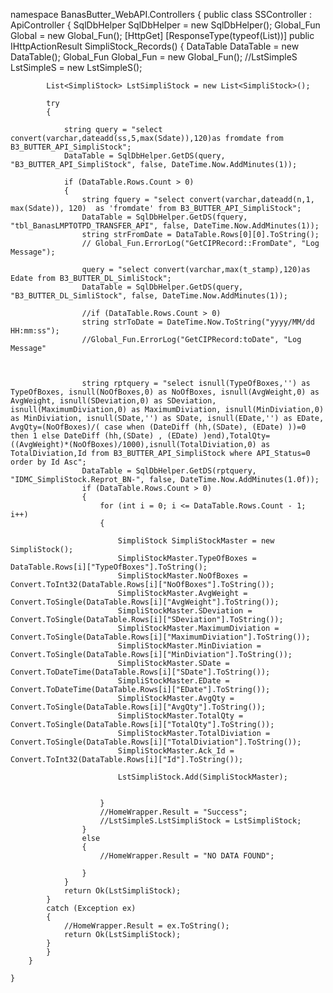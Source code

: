 

namespace BanasButter_WebAPI.Controllers
{
    public class SSController : ApiController
    {
        SqlDbHelper SqlDbHelper = new SqlDbHelper();
        Global_Fun Global = new Global_Fun();
        [HttpGet]
        [ResponseType(typeof(List<SimpliStock>))]
        public IHttpActionResult SimpliStock_Records()
        {
            DataTable DataTable = new DataTable();
            Global_Fun Global_Fun = new Global_Fun();
            //LstSimpleS LstSimpleS = new LstSimpleS();

            List<SimpliStock> LstSimpliStock = new List<SimpliStock>();

            try
            {

                string query = "select convert(varchar,dateadd(ss,5,max(Sdate)),120)as fromdate from B3_BUTTER_API_SimpliStock";
                DataTable = SqlDbHelper.GetDS(query, "B3_BUTTER_API_SimpliStock", false, DateTime.Now.AddMinutes(1));

                if (DataTable.Rows.Count > 0)
                {
                    string fquery = "select convert(varchar,dateadd(n,1, max(Sdate)), 120)  as 'fromdate' from B3_BUTTER_API_SimpliStock";
                    DataTable = SqlDbHelper.GetDS(fquery, "tbl_BanasLMPTOTPD_TRANSFER_API", false, DateTime.Now.AddMinutes(1));
                    string strFromDate = DataTable.Rows[0][0].ToString();
                    // Global_Fun.ErrorLog("GetCIPRecord::FromDate", "Log Message");

                    query = "select convert(varchar,max(t_stamp),120)as Edate from B3_BUTTER_DL_SimliStock";
                    DataTable = SqlDbHelper.GetDS(query, "B3_BUTTER_DL_SimliStock", false, DateTime.Now.AddMinutes(1));

                    //if (DataTable.Rows.Count > 0)
                    string strToDate = DateTime.Now.ToString("yyyy/MM/dd HH:mm:ss");
                    //Global_Fun.ErrorLog("GetCIPRecord:toDate", "Log Message"



                    string rptquery = "select isnull(TypeOfBoxes,'') as TypeOfBoxes, isnull(NoOfBoxes,0) as NoOfBoxes, isnull(AvgWeight,0) as AvgWeight, isnull(SDeviation,0) as SDeviation, isnull(MaximumDiviation,0) as MaximumDiviation, isnull(MinDiviation,0) as MinDiviation, isnull(SDate,'') as SDate, isnull(EDate,'') as EDate, AvgQty=(NoOfBoxes)/( case when (DateDiff (hh,(SDate), (EDate) ))=0 then 1 else DateDiff (hh,(SDate) , (EDate) )end),TotalQty=((AvgWeight)*(NoOfBoxes)/1000),isnull(TotalDiviation,0) as TotalDiviation,Id from B3_BUTTER_API_SimpliStock where API_Status=0 order by Id Asc";
                    DataTable = SqlDbHelper.GetDS(rptquery, "IDMC_SimpliStock.Reprot_BN-", false, DateTime.Now.AddMinutes(1.0f));
                    if (DataTable.Rows.Count > 0)
                    {
                        for (int i = 0; i <= DataTable.Rows.Count - 1; i++)
                        {

                            SimpliStock SimpliStockMaster = new SimpliStock();
                            SimpliStockMaster.TypeOfBoxes = DataTable.Rows[i]["TypeOfBoxes"].ToString();
                            SimpliStockMaster.NoOfBoxes = Convert.ToInt32(DataTable.Rows[i]["NoOfBoxes"].ToString());
                            SimpliStockMaster.AvgWeight = Convert.ToSingle(DataTable.Rows[i]["AvgWeight"].ToString());
                            SimpliStockMaster.SDeviation = Convert.ToSingle(DataTable.Rows[i]["SDeviation"].ToString());
                            SimpliStockMaster.MaximumDiviation = Convert.ToSingle(DataTable.Rows[i]["MaximumDiviation"].ToString());
                            SimpliStockMaster.MinDiviation = Convert.ToSingle(DataTable.Rows[i]["MinDiviation"].ToString());
                            SimpliStockMaster.SDate = Convert.ToDateTime(DataTable.Rows[i]["SDate"].ToString());
                            SimpliStockMaster.EDate = Convert.ToDateTime(DataTable.Rows[i]["EDate"].ToString());
                            SimpliStockMaster.AvgQty = Convert.ToSingle(DataTable.Rows[i]["AvgQty"].ToString());
                            SimpliStockMaster.TotalQty = Convert.ToSingle(DataTable.Rows[i]["TotalQty"].ToString());
                            SimpliStockMaster.TotalDiviation = Convert.ToSingle(DataTable.Rows[i]["TotalDiviation"].ToString());
                            SimpliStockMaster.Ack_Id = Convert.ToInt32(DataTable.Rows[i]["Id"].ToString());

                            LstSimpliStock.Add(SimpliStockMaster);


                        }
                        //HomeWrapper.Result = "Success";
                        //LstSimpleS.LstSimpliStock = LstSimpliStock;
                    }
                    else
                    {
                        //HomeWrapper.Result = "NO DATA FOUND";

                    }
                }
                return Ok(LstSimpliStock);
            }
            catch (Exception ex)
            {
                //HomeWrapper.Result = ex.ToString();
                return Ok(LstSimpliStock);
            }
            }
        }

    }

